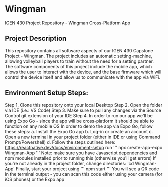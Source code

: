 # Wingman
IGEN 430 Project Repository - Wingman Cross-Platform App

## Project Description
This repository contains all software aspects of our IGEN 430 Capstone Project - Wingman. The project includes an automatic setting-machine, allowing volleyball players to train without the need for a setting partner. 
The software components of this project include the mobile app, which allows the user to interact with the device, and the base firmware which will control the device itself and allow us to communicate with the app via WiFi.

## Environment Setup Steps:
Step 1. Clone this repository onto your local Desktop
Step 2. Open the folder via IDE (i.e.: VS Code)
Step 3. Make sure to pull any changes via the Source Control git extension of your IDE
Step 4. In order to run our app we'll be using Expo Go - since the app will be cross-platform it should be able to function on any mobile OS
  In order to demo the app via Expo Go, follow these steps:
  a. Install the Expo Go app
  b. Log-in or create an account
  c. Open a new terminal in your project folder (either in IDE or using Command Prompt/Powershell)
  d. Follow the steps outlined here: https://reactnative.dev/docs/environment-setup
     run 
     '''
     npx create-app-expo Wingman-App
     '''
     Note: make sure you have Javascript dependencies and npm modules installed prior to running this (otherwise you'll get errors)
     If you're not already in the project folder, change directories: 'cd Wingman-App'
     Finally, start your project using
     '''
     npm start
     '''
     You will see a QR code in the terminal output - you can scan this code either using your camera (for iOS phones) or the Expo app
